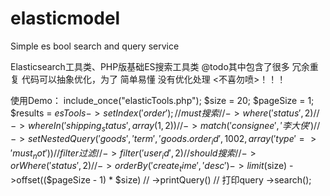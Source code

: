 # elasticmodel
Simple es bool search and query service

Elasticsearch工具类、PHP版基础ES搜索工具类
@todo其中包含了很多 冗余重复 代码可以抽象优化，为了 简单易懂 没有优化处理 <不喜勿喷>！！！

使用Demo：
include_once("elasticTools.php");
$size = 20;
$pageSize = 1;
$results = $esTools->setIndex('order');
  // must搜索
    // ->where('status', 2)
    // ->whereIn('shipping_status', array(1, 2))
    // ->match('consignee', '李大侠')
    // ->setNestedQuery('goods', 'term', 'goods.order_id', 1002, array('type' => 'must_not'))
  // filter过滤
    // ->filter('user_id', 2)
  // should搜索
    // ->orWhere('status', 2)
    // ->orderBy('create_time', 'desc')
  ->limit($size)
  ->offset(($pageSize - 1) * $size)
//    ->printQuery() // 打印query
    ->search();
